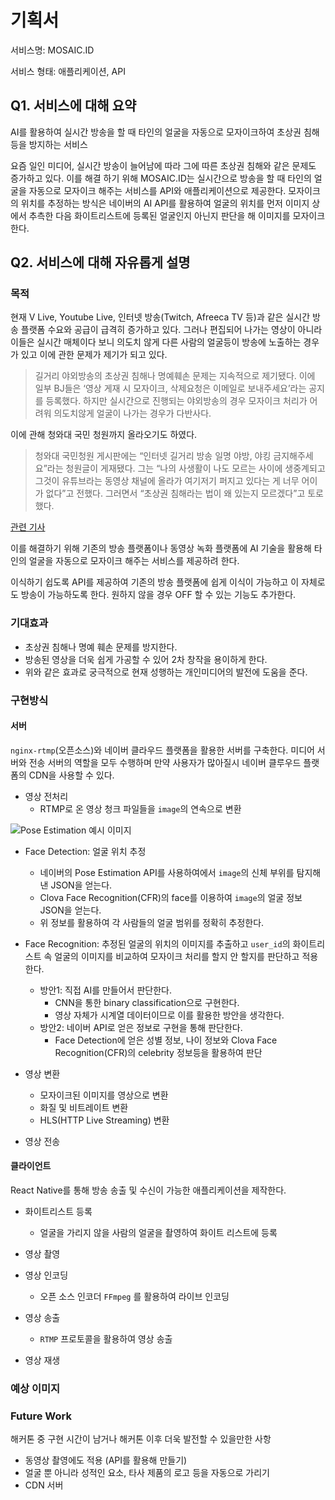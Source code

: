 # 기획서

서비스명: MOSAIC.ID

서비스 형태: 애플리케이션, API

## Q1. 서비스에 대해 요약

AI를 활용하여 실시간 방송을 할 때 타인의 얼굴을 자동으로 모자이크하여 초상권 침해 등을 방지하는 서비스

요즘 일인 미디어, 실시간 방송이 늘어남에 따라 그에 따른 초상권 침해와 같은 문제도 증가하고 있다. 이를 해결 하기 위해 MOSAIC.ID는 실시간으로 방송을 할 때 타인의 얼굴을 자동으로 모자이크 해주는 서비스를 API와 애플리케이션으로 제공한다. 모자이크의 위치를 추정하는 방식은 네이버의 AI API를 활용하여 얼굴의 위치를 먼저 이미지 상에서 추측한 다음 화이트리스트에 등록된 얼굴인지 아닌지 판단을 해 이미지를 모자이크한다.

## Q2. 서비스에 대해 자유롭게 설명

### 목적

현재 V Live, Youtube Live, 인터넷 방송(Twitch, Afreeca TV 등)과 같은 실시간 방송 플랫폼 수요와 공급이 급격히 증가하고 있다. 그러나 편집되어 나가는 영상이 아니라 이들은 실시간 매체이다 보니 의도치 않게 다른 사람의 얼굴등이 방송에 노출하는 경우가 있고 이에 관한 문제가 제기가 되고 있다.

> 길거리 야외방송의 초상권 침해나 명예훼손 문제는 지속적으로 제기됐다. 이에 일부 BJ들은 ‘영상 게재 시 모자이크, 삭제요청은 이메일로 보내주세요’라는 공지를 등록했다. 하지만 실시간으로 진행되는 야외방송의 경우 모자이크 처리가 어려워 의도치않게 얼굴이 나가는 경우가 다반사다.

이에 관해 청와대 국민 청원까지 올라오기도 하였다.

> 청와대 국민청원 게시판에는 “인터넷 길거리 방송 일명 야방, 야킹 금지해주세요”라는 청원글이 게재됐다. 그는 “나의 사생활이 나도 모르는 사이에 생중계되고 그것이 유튜브라는 동영상 채널에 올라가 여기저기 퍼지고 있다는 게 너무 어이가 없다”고 전했다. 그러면서 “초상권 침해라는 법이 왜 있는지 모르겠다”고 토로했다.

[관련 기사](http://moneys.mt.co.kr/news/mwView.php?no=2019112616538075933&code=w1602&MRN)

이를 해결하기 위해 기존의 방송 플랫폼이나 동영상 녹화 플랫폼에 AI 기술을 활용해 타인의 얼굴을 자동으로 모자이크 해주는 서비스를 제공하려 한다.

이식하기 쉽도록 API를 제공하여 기존의 방송 플랫폼에 쉽게 이식이 가능하고 이 자체로도 방송이 가능하도록 한다. 원하지 않을 경우 OFF 할 수 있는 기능도 추가한다.

### 기대효과

- 초상권 침해나 명예 훼손 문제를 방지한다.
- 방송된 영상을 더욱 쉽게 가공할 수 있어 2차 창작을 용이하게 한다.
- 위와 같은 효과로 궁극적으로 현재 성행하는 개인미디어의 발전에 도움을 준다.

### 구현방식

#### 서버

`nginx-rtmp`(오픈소스)와 네이버 클라우드 플랫폼을 활용한 서버를 구축한다.
미디어 서버와 전송 서버의 역할을 모두 수행하며 만약 사용자가 많아질시 네이버 클루우드 플랫폼의 CDN을 사용할 수 있다.

- 영상 전처리
  - RTMP로 온 영상 청크 파일들을 `image`의 연속으로 변환

![Pose Estimation 예시 이미지](https://xv-ncloud.pstatic.net/images/service/aiService/poseEsimation-1.xl.png)

- Face Detection: 얼굴 위치 추정
  - 네이버의 Pose Estimation API를 사용하여에서 `image`의 신체 부위를 탐지해낸 JSON을 얻는다.
  - Clova Face Recognition(CFR)의 face를 이용하여 `image`의 얼굴 정보 JSON을 얻는다.
  - 위 정보를 활용하여 각 사람들의 얼굴 범위를 정확히 추정한다.

- Face Recognition: 추정된 얼굴의 위치의 이미지를 추출하고 `user_id`의 화이트리스트 속 얼굴의 이미지를 비교하여 모자이크 처리를 할지 안 할지를 판단하고 적용한다.
  - 방안1: 직접 AI를 만들어서 판단한다.
    - CNN을 통한 binary classification으로 구현한다.
    - 영상 자체가 시계열 데이터이므로 이를 활용한 방안을 생각한다.
  - 방안2: 네이버 API로 얻은 정보로 구현을 통해 판단한다.
    - Face Detection에 얻은 성별 정보, 나이 정보와 Clova Face Recognition(CFR)의 celebrity 정보등을 활용하여 판단

- 영상 변환
  - 모자이크된 이미지를 영상으로 변환
  - 화질 및 비트레이트 변환
  - HLS(HTTP Live Streaming) 변환

- 영상 전송

#### 클라이언트

React Native를 통해 방송 송출 및 수신이 가능한 애플리케이션을 제작한다.

- 화이트리스트 등록
  - 얼굴을 가리지 않을 사람의 얼굴을 촬영하여 화이트 리스트에 등록

- 영상 촬영

- 영상 인코딩
  - 오픈 소스 인코더 `FFmpeg` 를 활용하여 라이브 인코딩

- 영상 송출
  - `RTMP` 프로토콜을 활용하여 영상 송출

- 영상 재생

### 예상 이미지

### Future Work

해커톤 중 구현 시간이 남거나
해커톤 이후 더욱 발전할 수 있을만한 사항

- 동영상 촬영에도 적용 (API를 활용해 만들기)
- 얼굴 뿐 아니라 성적인 요소, 타사 제품의 로고 등을 자동으로 가리기
- CDN 서버
